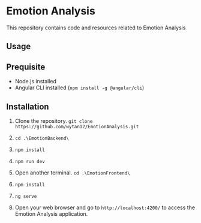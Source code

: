 # Emotion Analysis

This repository contains code and resources related to Emotion Analysis

Usage
-----------------------------
## Prequisite
* Node.js installed
* Angular CLI installed (`npm install -g @angular/cli`)

## Installation
1. Clone the repository.
`git clone https://github.com/wytan12/EmotionAnalysis.git` 

2. `cd .\EmotionBackend\`
3. `npm install`
4. `npm run dev`
5. Open another terminal. `cd .\EmotionFrontend\`
6. `npm install`
7. `ng serve`
8. Open your web browser and go to `http://localhost:4200/` to access the Emotion Analysis application.
